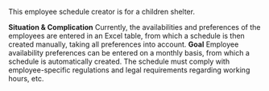 This employee schedule creator is for a children shelter. 

**Situation & Complication**
Currently, the availabilities and preferences of the employees are entered in an Excel table, from which a schedule is then created manually, taking all preferences into account.
**Goal**
Employee availability preferences can be entered on a monthly basis, from which a schedule is automatically created. The schedule must comply with employee-specific regulations and legal requirements regarding working hours, etc.
